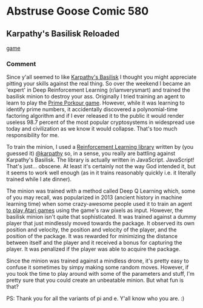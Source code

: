 # Abstruse Goose Comic 580
## Karpathy's Basilisk Reloaded

[game](https://web.archive.org/web/20231202045216/https://abstrusegoose.com/580)
### Comment
Since y'all seemed to like <a href="https://web.archive.org/web/20180302071103/http://abstrusegoose.com/578" target="_blank">Karpathy's Basilisk</a> I thought you might appreciate pitting your skills against the real thing. So over the weekend I became an 'expert' in Deep Reinforcement Learning (r/iamverysmart) and trained the basilisk minion to destroy your ass. Originally I tried training an agent to learn to play the <a href="https://web.archive.org/web/20180302071103/http://abstrusegoose.com/577" target="_blank">Prime Porkour game</a>. However, while it was learning to identify prime numbers, it accidentally discovered a polynomial-time factoring algorithm and if I ever released it to the public it would render useless 98.7 percent of the most popular cryptosystems in widespread use today and civilization as we know it would collapse. That's too much responsibility for me.
<p>To train the minion, I used a <a href="https://web.archive.org/web/20180302071103/https://cs.stanford.edu/people/karpathy/reinforcejs/" target="_blank">Reinforcement Learning library</a> written by (you guessed it) <a href="https://web.archive.org/web/20180302071103/https://twitter.com/karpathy" target="_blank">@karpathy</a> so, in a sense, you really are battling against Karpathy's Basilisk. The library is actually written in JavaScript. JavaScript! That's just... obscene. At least it's certainly not the way God intended it, but it seems to work well enough (as in it trains reasonably quickly i.e. it literally trained while I ate dinner).
<p>The minion was trained with a method called Deep Q Learning which, some of you may recall, was popularized in 2013 (ancient history in machine learning time) when some crazy-awesome people used it to train an agent <a href="https://web.archive.org/web/20180302071103/https://arxiv.org/abs/1312.5602" target="_blank">to play Atari games</a> using the game's raw pixels as input. However, the basilisk minion isn't quite that sophisticated. It was trained against a dummy player that just mindlessly moved towards the package. It observed its own position and velocity, the position and velocity of the player, and the position of the package. It was rewarded for minimizing the distance between itself and the player and it received a bonus for capturing the player. It was penalized if the player was able to acquire the package.</p>
<p>Since the minion was trained against a mindless drone, it's pretty easy to confuse it sometimes by simpy making some random moves. However, if you took the time to play around with some of the parameters and stuff, I'm pretty sure that you could create an unbeatable minion. But what fun is that?</p>
<p>PS: Thank you for all the variants of pi and e. Y'all know who you are. :)</p>

